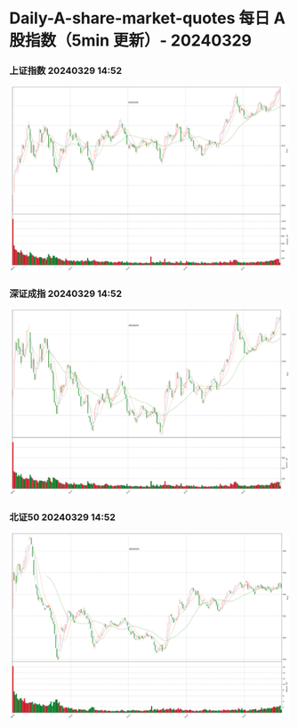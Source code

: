 
# Daily-A-share-market-quotes 每日 A 股指数（5min 更新）- 20240329

### 上证指数 20240329 14:52
![](./fig/2024/3/20240329-sh000001.png)

### 深证成指 20240329 14:52
![](./fig/2024/3/20240329-sz399001.png)

### 北证50 20240329 14:52
![](./fig/2024/3/20240329-bj899050.png)
